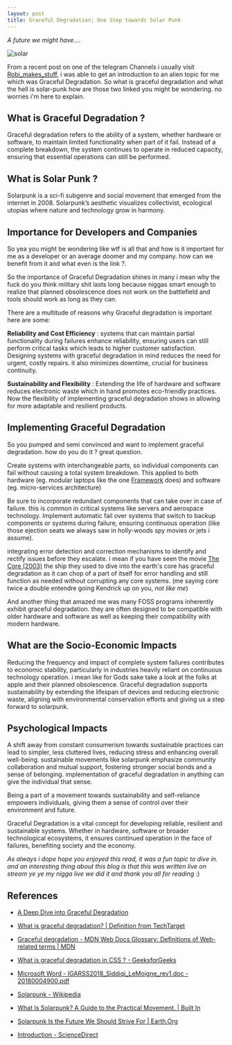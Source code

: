 ```yaml
---
layout: post
title: Graceful Degradation; One Step towards Solar Punk
---
```



*A future we might have....*


![solar](https://i.imgur.com/2onbInq.png)



From a recent post on one of the telegram Channels i usually visit [Robi_makes_stuff](https://t.me/Robi_makes_stuff), i was able to  get an introduction to an alien topic for me which was Graceful Degradation. So what is graceful degradation and what the hell is solar-punk how are those two linked you might be wondering. no worries i'm here to explain.



## What is Graceful Degradation ?

Graceful degradation refers to the ability of a system, whether hardware or software, to maintain limited functionality when part of it fail. Instead of a complete breakdown, the system continues to operate in reduced capacity, ensuring that essential operations can still be performed. 



## What is Solar Punk ?

Solarpunk is a sci-fi subgenre and social movement that emerged from the internet in 2008. Solarpunk’s aesthetic visualizes collectivist, ecological utopias where nature and 
technology grow in harmony.



## Importance for Developers and Companies

So yea you might be wondering like wtf is all that and how is it important for me as a developer or an average doomer and my company. how can we benefit from it and what even is the link ?. 

So the importance of Graceful Degradation shines in many  i mean why the fuck do you think military shit lasts long because niggas smart enough to realize that planned obsolescence does not work on the battlefield and tools should work as long as they can. 

There are a multitude of reasons why Graceful degradation is important here are some:

**Reliability and Cost Efficiency** : systems that can maintain partial functionality during failures enhance reliability, ensuring users can still perform critical tasks which leads to higher customer satisfaction. Designing systems with graceful degradation in mind reduces the need for urgent, costly repairs. it also minimizes downtime, crucial for business continuity. 

**Sustainability and Flexibility** : Extending the life of hardware and software reduces electronic waste which in hand promotes eco-friendly practices. Now the flexibility of implementing graceful degradation shows in allowing for more adaptable and resilient products. 



## Implementing Graceful Degradation

So you pumped and semi convinced and want to implement graceful degradation. how do you do it ? great question.



Create systems with interchangeable parts, so individual components can fail without causing a total system breakdown. This applied to both hardware (eg. modular laptops like the one [Framework](https://frame.work/) does) and software (eg. micro-services architecture)

Be sure to incorporate redundant components that can take over in case of failure. this is common in critical systems like servers and aerospace technology. Implement automatic fail over systems that switch to backup components or systems during failure, ensuring continuous operation (like those ejection seats we always saw in holly-woods spy movies or jets i assume).

integrating error detection and correction mechanisms to identify and rectify issues before they escalate. i mean if you have seen the movie [The Core (2003)](https://www.imdb.com/title/tt0298814/) the ship they used to dive into the earth's core has graceful degradation as it can chop of a part of itself for error handling and still function as needed without corrupting any core systems. (me saying core twice a double entendre going Kendrick up on you, *not like me*)

And another thing that amazed me was many FOSS programs inherently exhibit graceful degradation. they are often designed to be compatible with older hardware and software as well as keeping their compatibility with modern hardware.



## What are the Socio-Economic Impacts

Reducing the frequency and impact of complete system failures contributes to economic stability, particularly in industries heavily reliant on continuous technology operation. i mean like for Gods sake take a look at the folks at apple and their planned obsolescence. Graceful degradation supports sustainability by extending the lifespan of devices and reducing electronic waste, aligning with environmental conservation efforts and giving us a step forward to solarpunk. 



## Psychological Impacts

A shift away from constant consumerism towards sustainable practices can lead to simpler, less cluttered lives, reducing stress and enhancing overall well-being. sustainable movements like solarpunk emphasize community collaboration and mutual support, fostering stronger social bonds and a sense of belonging. implementation of graceful degradation in anything can give the individual that sense. 

Being a part of a movement towards sustainability and self-reliance empowers individuals, giving them a sense of control over their environment and future. 



Graceful Degradation is a vital concept for developing reliable, resilient and sustainable systems. Whether in hardware, software or broader technological ecosystems, it ensures continued operation in the face of failures, benefiting society and the economy.



*As always i dope hope you enjoyed this read, it was a fun topic to dive in. and an interesting thing about this blog is that this was written live on stream ye ye my nigga live we did it and thank you all for reading* :)



## References

-  [A Deep Dive into Graceful Degradation](https://www.codereliant.io/failing-with-dignity/)

- [What is graceful degradation? | Definition from TechTarget](https://www.techtarget.com/searchnetworking/definition/graceful-degradation)

- [Graceful degradation - MDN Web Docs Glossary: Definitions of Web-related terms | MDN](https://developer.mozilla.org/en-US/docs/Glossary/Graceful_degradation)

- [What is graceful degradation in CSS ? - GeeksforGeeks](https://www.geeksforgeeks.org/what-is-graceful-degradation-in-css/)

- [Microsoft Word - IGARSS2018\_Siddiqi\_LeMoigne\_rev1.doc - 20180004900.pdf](https://ntrs.nasa.gov/api/citations/20180004900/downloads/20180004900.pdf)

- [Solarpunk - Wikipedia](https://en.wikipedia.org/wiki/Solarpunk)

- [What Is Solarpunk? A Guide to the Practical Movement. | Built In](https://builtin.com/articles/solarpunk)

- [Solarpunk Is the Future We Should Strive For | Earth.Org](https://earth.org/solarpunk/)

- [Introduction - ScienceDirect](https://www.sciencedirect.com/science/article/abs/pii/B9780123695291500033)


